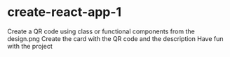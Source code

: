 # create-react-app-1
Create a QR code using class or functional components from the design.png 
Create the card with the QR code and the description
Have fun with the project
